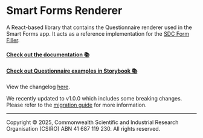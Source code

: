 # Smart Forms Renderer

A React-based library that contains the Questionnaire renderer used in the Smart Forms app. 
It acts as a reference implementation for the [SDC Form Filler](https://hl7.org/fhir/uv/sdc/CapabilityStatement-sdc-form-filler.html).

<h4><a href="https://smartforms.csiro.au/docs/dev">Check out the documentation 📚</a></h4>

<h4><a href="https://smartforms.csiro.au/docs">Check out Questionnaire examples in Storybook 📚</a></h4>

View the changelog [here](https://github.com/aehrc/smart-forms/blob/main/CHANGELOG.md).

We recently updated to v1.0.0 which includes some breaking changes. Please refer to the [migration guide](https://github.com/aehrc/smart-forms/blob/main/MIGRATION-v1.0.md) for more information.

---

Copyright © 2025, Commonwealth Scientific and Industrial Research Organisation (CSIRO) ABN 41 687 119 230. All rights reserved.
